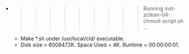 * >>>>>>>>> Running inst-zclean-04-chmod-script.sh ...
  * Make *.sh under /usr/local/cld/ executable.
  * Disk size = 6008472K. Space Used = 4K. Runtime = 00:00:00:01.
